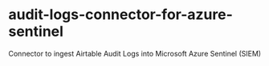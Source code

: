 # audit-logs-connector-for-azure-sentinel
Connector to ingest Airtable Audit Logs into Microsoft Azure Sentinel (SIEM)
